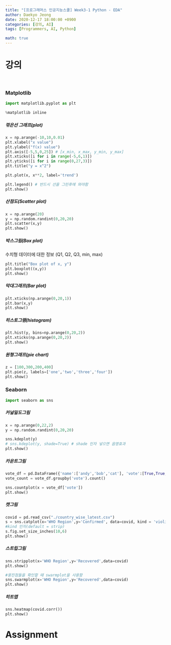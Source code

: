 ```yaml
---
title: "[프로그래머스 인공지능스쿨] Week3-1 Python - EDA"
author: Daekyo Jeong
date: 2020-12-17 18:00:00 +0900
categories: [강의, AI]
tags: [Programmers, AI, Python]

math: true
---
```


# **강의**   
<br/>

### **Matplotlib**  

```py
import matplotlib.pyplot as plt

%matplotlib inline
```

##### **꺾은선 그래프(plot)**

```py
x = np.arange(-10,10,0.01)
plt.xlabel("x value")
plt.ylabel("f(x) value")
plt.axis([-5,5,0,25]) # [x_min, x_max, y_min, y_max]
plt.xticks([i for i in range(-5,6,1)])
plt.yticks([i for i in range(0,27,3)])
plt.title("y = x^2")

plt.plot(x, x**2, label='trend')

plt.legend() # 반드시 선을 그린후에 와야함
plt.show()
```

##### **산점도(Scatter plot)**


```py
x = np.arange(20)
y = np.random.randint(0,20,20)
plt.scatter(x,y)
plt.show()
```

##### **박스그림(Box plot)**  

수치형 데이터에 대한 정보 (Q1, Q2, Q3, min, max)  

```py
plt.title("Box plot of x, y")
plt.boxplot((x,y))
plt.show()
```

##### **막대그래프(Bar plot)**  

```py
plt.xticks(np.arange(0,20,1))
plt.bar(x,y)
plt.show()
```

##### **히스토그램(histogram)**  

```py
plt.hist(y, bins=np.arange(0,20,2))
plt.xticks(np.arange(0,20,2))
plt.show()
```

##### **원형그래프(pie chart)**  

```py
z = [100,300,200,400]
plt.pie(z, labels=['one','two','three','four'])
plt.show()
```


### **Seaborn**   

```py
import seaborn as sns
```

##### **커널밀도그림**

```py
x = np.arange(0,22,2)
y = np.random.randint(0,20,20)

sns.kdeplot(y)
# sns.kdeplot(y, shade=True) # shade 인자 넣으면 음영효과
plt.show()
```

##### **카운트그림**

```py
vote_df = pd.DataFrame({'name':['andy','bob','cat'], 'vote':[True,True,False]})
vote_count = vote_df.groupby('vote').count()

sns.countplot(x = vote_df['vote'])
plt.show()
```


##### **캣그림**

```py
covid = pd.read_csv("./country_wise_latest.csv")
s = sns.catplot(x='WHO Region',y='Confirmed', data=covid, kind = 'violin')
#kind 인자(default = strip)
s.fig.set_size_inches(10,6)
plt.show()
```

##### **스트립그림**

```py
sns.stripplot(x='WHO Region',y='Recovered',data=covid)
plt.show()

#뭉친점들을 확인할 때 swarmplot을 사용함
sns.swarmplot(x='WHO Region',y='Recovered',data=covid)
plt.show()
```


##### **히트맵**

```py
sns.heatmap(covid.corr())
plt.show()
```

# **Assignment**  

<br/>
